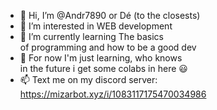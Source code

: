 - 👋 Hi, I’m @Andr7890 or Dé (to the closests)
- 👀 I’m interested in WEB development
- 🌱 I’m currently learning The basics <br> of programming and how to be a good dev
- 💞️ For now I'm just learning, who knows<br> in the future i get some colabs in here 😃
- 📫 Text me on my discord server: https://mizarbot.xyz/i/1083117175470034986

<!---
Andr7890/Andr7890 is a ✨ special ✨ repository because its `README.md` (this file) appears on your GitHub profile.
You can click the Preview link to take a look at your changes.
--->
